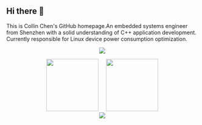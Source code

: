 ## Hi there 👋
This is Collin Chen's GitHub homepage.An embedded systems engineer from Shenzhen with a solid understanding of C++ application development. Currently responsible for Linux device power consumption optimization.
<p align="center">
<img src="https://capsule-render.vercel.app/api?type=waving&color=timeGradient&height=300&&section=header&text={Welcome to}&fontSize=90&fontAlign=50&fontAlignY=30&desc={collin.chen's home page}&descAlign=50&descSize=30&descAlignY=60&animation=twinkling" />
</p>


<div align="center">
  <img height="137px" src="https://github-readme-stats.vercel.app/api?username=czy67890&hide_title=true&hide_border=true&show_icons=true&line_height=21&text_color=000&icon_color=000&bg_color=0,ea6161,ffc64d,fffc4d,52fa5a&theme=graywhite" />
  &nbsp;&nbsp;&nbsp;
  <img height="137px" src="https://github-readme-stats.vercel.app/api/top-langs/?username=sun0225SUN&hide_title=true&hide_border=true&layout=compact&langs_count=6&text_color=000&icon_color=fff&bg_color=0,52fa5a,4dfcff,c64dff&theme=graywhite" />
</div>

<div align="center"> <img src="https://github-readme-streak-stats.herokuapp.com/?user=czy67890" /> </div>
